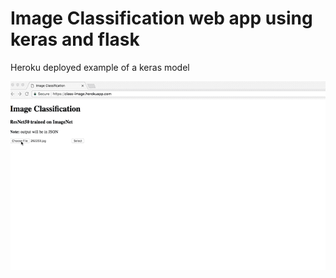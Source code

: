 # Image Classification web app using keras and flask

Heroku deployed example of a keras model 

![](keras-flask.gif)
